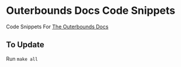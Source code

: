 # Outerbounds Docs Code Snippets

Code Snippets For [The Outerbounds Docs](https://outerbounds.com/docs)

## To Update

Run `make all`
